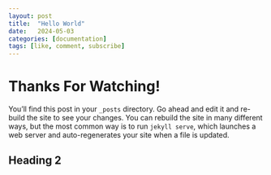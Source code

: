 ```yaml
---
layout: post
title:  "Hello World"
date:   2024-05-03 
categories: [documentation]
tags: [like, comment, subscribe]
---
```


# Thanks For Watching!

You’ll find this post in your `_posts` directory. Go ahead and edit it and re-build the site to see your changes. You can rebuild the site in many different ways, but the most common way is to run `jekyll serve`, which launches a web server and auto-regenerates your site when a file is updated.


## Heading 2